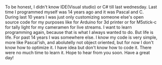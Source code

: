 To be honest, I didn't know IDE(Visual studio) or C# till last wednesday. Last time I programmed myself was 14 years ago and it was Pascal and C. 
During last 10 years I was just only customizing someone else's open source code for my purposes like for Arduino for 3d printer or for M5stick-c for tally light for my cameramen for live streams. 
I want to learn programming again, because that is what I always wanted to do. But life is life. For past 14 years I was somewhere else. 
I know my code is very simple, more like Pascal'ish, and abolutelly not object oriented, but for now I don't know how to optimize it. 
I have idea but don't know how to code it. There were no much time to learn it. 
Hope to hear from you soon. 
Have a great day!
